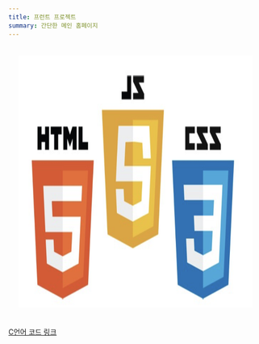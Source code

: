 ```yaml
---
title: 프런트 프로젝트
summary: 간단한 메인 홈페이지
---
```

<div style="text-align: center;">
    <div style="display: inline-block; margin: 20px;">
        <img src='./front.png' alt='flutter' width="600" height="500"/>
    </div>
</div>

[C언어 코드 링크](https://github.com/Coti00/linux_project)